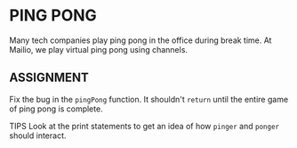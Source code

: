 # PING PONG
Many tech companies play ping pong in the office during break time. At Mailio, we play virtual ping pong using channels.

## ASSIGNMENT
Fix the bug in the `pingPong` function. It shouldn't `return` until the entire game of ping pong is complete.

TIPS
Look at the print statements to get an idea of how `pinger` and `ponger` should interact.
